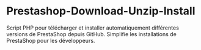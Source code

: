 # Prestashop-Download-Unzip-Install
Script PHP pour télécharger et installer automatiquement différentes versions de PrestaShop depuis GitHub. Simplifie les installations de PrestaShop pour les développeurs.
